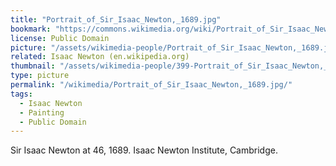 ```yaml
---
title: "Portrait_of_Sir_Isaac_Newton,_1689.jpg"
bookmark: "https://commons.wikimedia.org/wiki/Portrait_of_Sir_Isaac_Newton,_1689.jpg"
license: Public Domain
picture: "/assets/wikimedia-people/Portrait_of_Sir_Isaac_Newton,_1689.jpg"
related: Isaac Newton (en.wikipedia.org)
thumbnail: "/assets/wikimedia-people/399-Portrait_of_Sir_Isaac_Newton,_1689.jpg"
type: picture
permalink: "/wikimedia/Portrait_of_Sir_Isaac_Newton,_1689.jpg/"
tags:
  - Isaac Newton
  - Painting
  - Public Domain
---
```

Sir Isaac Newton at 46, 1689. Isaac Newton Institute, Cambridge.